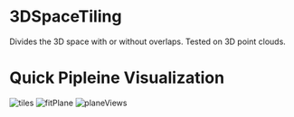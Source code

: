 # 3DSpaceTiling
Divides the 3D space with or without overlaps. Tested on 3D point clouds.

# Quick Pipleine Visualization
![tiles](https://user-images.githubusercontent.com/28588878/126407918-998a2e22-2ce6-4aea-b3bb-2a51953376df.png)
![fitPlane](https://user-images.githubusercontent.com/28588878/126407942-2990139a-4d32-4818-b898-911c610d9f94.png)
![planeViews](https://user-images.githubusercontent.com/28588878/126407950-11c111e0-e677-486a-852a-b6b9ec182257.png)

